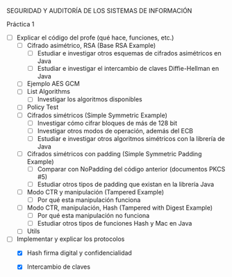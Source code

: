 SEGURIDAD Y AUDITORÍA DE LOS SISTEMAS DE INFORMACIÓN  

Práctica 1

- [ ] Explicar el código del profe (qué hace, funciones, etc.)
    - [ ] Cifrado asimétrico, RSA (Base RSA Example)
        - [ ] Estudiar e investigar otros esquemas de cifrados asimétricos en Java
        - [ ] Estudiar e investigar el intercambio de claves Diffie-Hellman en Java
    - [ ] Ejemplo AES GCM
    - [ ] List Algorithms
        - [ ] Investigar los algoritmos disponibles
    - [ ] Policy Test
    - [ ] Cifrados simétricos (Simple Symmetric Example)
        - [ ] Investigar cómo cifrar bloques de más de 128 bit
        - [ ] Investigar otros modos de operación, además del ECB
        - [ ] Estudiar e investigar otros algoritmos simétricos con la librería de Java
    - [ ] Cifrados simétricos con padding (Simple Symmetric Padding Example)
        - [ ] Comparar con NoPadding del código anterior (documentos PKCS #5)
        - [ ] Estudiar otros tipos de padding que existan en la librería Java
    - [ ] Modo CTR y manipulación (Tampered Example)
        - [ ] Por qué esta manipulación funciona
    - [ ] Modo CTR, manipulación, Hash (Tampered with Digest Example)
        - [ ] Por qué esta manipulación no funciona
        - [ ] Estudiar otros tipos de funciones Hash y Mac en Java
    - [ ] Utils
- [ ] Implementar y explicar los protocolos
    - [x] Hash firma digital y confidencialidad
    - [x] Intercambio de claves

